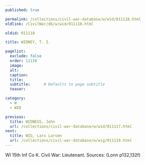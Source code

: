```yaml
---
published: true

permalink: /collections/civil-war-database/w/wid/011118.html
oldlink: /CivilWar/db/w/wid/011118.html

oldid: 011118

title: WIDNEY, T. I.

pagelist:
  exclude: false
  order: 11118
  image: 
  alt:
  caption:
  title:
  subtitle:      # Defaults to page subtitle
  teaser:

category: 
  - W 
  - WID

previous:
  title: WIDNESS, John
  url: /collections/civil-war-database/w/wid/011117.html  
next:
  title: WIG, Lars Larsen
  url: /collections/civil-war-database/w/wig/011119.html   
---
```

WI 15th Inf Co K. Civil War: Lieutenant. Sources: (Lonn p132,132f)